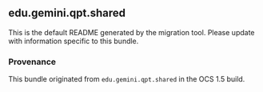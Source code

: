 
## edu.gemini.qpt.shared

This is the default README generated by the migration tool. Please update with information specific to this bundle.

### Provenance

This bundle originated from `edu.gemini.qpt.shared` in the OCS 1.5 build. 